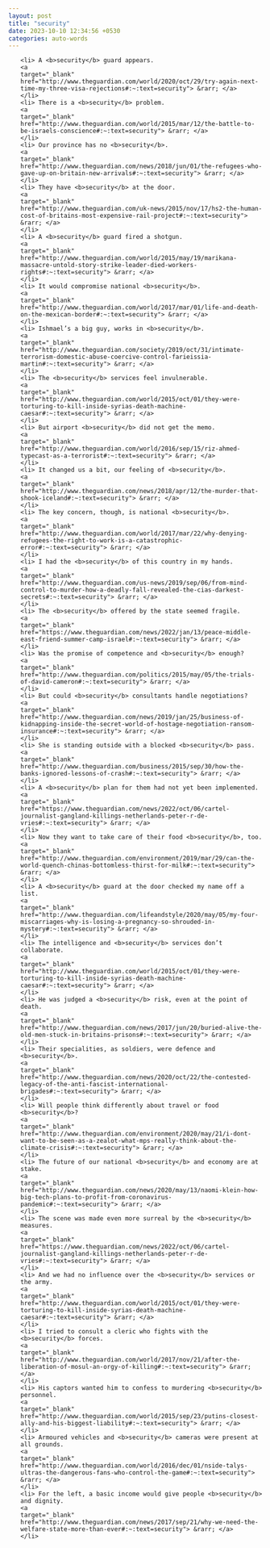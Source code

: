 ```yaml
---
layout: post
title: "security"
date: 2023-10-10 12:34:56 +0530
categories: auto-words
---
```

<ol>

    <li> A <b>security</b> guard appears.
    <a 
    target="_blank" 
    href="http://www.theguardian.com/world/2020/oct/29/try-again-next-time-my-three-visa-rejections#:~:text=security"> &rarr; </a>
    </li>
    <li> There is a <b>security</b> problem.
    <a 
    target="_blank" 
    href="http://www.theguardian.com/world/2015/mar/12/the-battle-to-be-israels-conscience#:~:text=security"> &rarr; </a>
    </li>
    <li> Our province has no <b>security</b>.
    <a 
    target="_blank" 
    href="http://www.theguardian.com/news/2018/jun/01/the-refugees-who-gave-up-on-britain-new-arrivals#:~:text=security"> &rarr; </a>
    </li>
    <li> They have <b>security</b> at the door.
    <a 
    target="_blank" 
    href="http://www.theguardian.com/uk-news/2015/nov/17/hs2-the-human-cost-of-britains-most-expensive-rail-project#:~:text=security"> &rarr; </a>
    </li>
    <li> A <b>security</b> guard fired a shotgun.
    <a 
    target="_blank" 
    href="http://www.theguardian.com/world/2015/may/19/marikana-massacre-untold-story-strike-leader-died-workers-rights#:~:text=security"> &rarr; </a>
    </li>
    <li> It would compromise national <b>security</b>.
    <a 
    target="_blank" 
    href="http://www.theguardian.com/world/2017/mar/01/life-and-death-on-the-mexican-border#:~:text=security"> &rarr; </a>
    </li>
    <li> Ishmael’s a big guy, works in <b>security</b>.
    <a 
    target="_blank" 
    href="http://www.theguardian.com/society/2019/oct/31/intimate-terrorism-domestic-abuse-coercive-control-farieissia-martin#:~:text=security"> &rarr; </a>
    </li>
    <li> The <b>security</b> services feel invulnerable.
    <a 
    target="_blank" 
    href="http://www.theguardian.com/world/2015/oct/01/they-were-torturing-to-kill-inside-syrias-death-machine-caesar#:~:text=security"> &rarr; </a>
    </li>
    <li> But airport <b>security</b> did not get the memo.
    <a 
    target="_blank" 
    href="http://www.theguardian.com/world/2016/sep/15/riz-ahmed-typecast-as-a-terrorist#:~:text=security"> &rarr; </a>
    </li>
    <li> It changed us a bit, our feeling of <b>security</b>.
    <a 
    target="_blank" 
    href="http://www.theguardian.com/news/2018/apr/12/the-murder-that-shook-iceland#:~:text=security"> &rarr; </a>
    </li>
    <li> The key concern, though, is national <b>security</b>.
    <a 
    target="_blank" 
    href="http://www.theguardian.com/world/2017/mar/22/why-denying-refugees-the-right-to-work-is-a-catastrophic-error#:~:text=security"> &rarr; </a>
    </li>
    <li> I had the <b>security</b> of this country in my hands.
    <a 
    target="_blank" 
    href="http://www.theguardian.com/us-news/2019/sep/06/from-mind-control-to-murder-how-a-deadly-fall-revealed-the-cias-darkest-secrets#:~:text=security"> &rarr; </a>
    </li>
    <li> The <b>security</b> offered by the state seemed fragile.
    <a 
    target="_blank" 
    href="https://www.theguardian.com/news/2022/jan/13/peace-middle-east-friend-summer-camp-israel#:~:text=security"> &rarr; </a>
    </li>
    <li> Was the promise of competence and <b>security</b> enough?
    <a 
    target="_blank" 
    href="http://www.theguardian.com/politics/2015/may/05/the-trials-of-david-cameron#:~:text=security"> &rarr; </a>
    </li>
    <li> But could <b>security</b> consultants handle negotiations?
    <a 
    target="_blank" 
    href="http://www.theguardian.com/news/2019/jan/25/business-of-kidnapping-inside-the-secret-world-of-hostage-negotiation-ransom-insurance#:~:text=security"> &rarr; </a>
    </li>
    <li> She is standing outside with a blocked <b>security</b> pass.
    <a 
    target="_blank" 
    href="http://www.theguardian.com/business/2015/sep/30/how-the-banks-ignored-lessons-of-crash#:~:text=security"> &rarr; </a>
    </li>
    <li> A <b>security</b> plan for them had not yet been implemented.
    <a 
    target="_blank" 
    href="https://www.theguardian.com/news/2022/oct/06/cartel-journalist-gangland-killings-netherlands-peter-r-de-vries#:~:text=security"> &rarr; </a>
    </li>
    <li> Now they want to take care of their food <b>security</b>, too.
    <a 
    target="_blank" 
    href="http://www.theguardian.com/environment/2019/mar/29/can-the-world-quench-chinas-bottomless-thirst-for-milk#:~:text=security"> &rarr; </a>
    </li>
    <li> A <b>security</b> guard at the door checked my name off a list.
    <a 
    target="_blank" 
    href="http://www.theguardian.com/lifeandstyle/2020/may/05/my-four-miscarriages-why-is-losing-a-pregnancy-so-shrouded-in-mystery#:~:text=security"> &rarr; </a>
    </li>
    <li> The intelligence and <b>security</b> services don’t collaborate.
    <a 
    target="_blank" 
    href="http://www.theguardian.com/world/2015/oct/01/they-were-torturing-to-kill-inside-syrias-death-machine-caesar#:~:text=security"> &rarr; </a>
    </li>
    <li> He was judged a <b>security</b> risk, even at the point of death.
    <a 
    target="_blank" 
    href="http://www.theguardian.com/news/2017/jun/20/buried-alive-the-old-men-stuck-in-britains-prisons#:~:text=security"> &rarr; </a>
    </li>
    <li> Their specialities, as soldiers, were defence and <b>security</b>.
    <a 
    target="_blank" 
    href="http://www.theguardian.com/news/2020/oct/22/the-contested-legacy-of-the-anti-fascist-international-brigades#:~:text=security"> &rarr; </a>
    </li>
    <li> Will people think differently about travel or food <b>security</b>?
    <a 
    target="_blank" 
    href="http://www.theguardian.com/environment/2020/may/21/i-dont-want-to-be-seen-as-a-zealot-what-mps-really-think-about-the-climate-crisis#:~:text=security"> &rarr; </a>
    </li>
    <li> The future of our national <b>security</b> and economy are at stake.
    <a 
    target="_blank" 
    href="http://www.theguardian.com/news/2020/may/13/naomi-klein-how-big-tech-plans-to-profit-from-coronavirus-pandemic#:~:text=security"> &rarr; </a>
    </li>
    <li> The scene was made even more surreal by the <b>security</b> measures.
    <a 
    target="_blank" 
    href="https://www.theguardian.com/news/2022/oct/06/cartel-journalist-gangland-killings-netherlands-peter-r-de-vries#:~:text=security"> &rarr; </a>
    </li>
    <li> And we had no influence over the <b>security</b> services or the army.
    <a 
    target="_blank" 
    href="http://www.theguardian.com/world/2015/oct/01/they-were-torturing-to-kill-inside-syrias-death-machine-caesar#:~:text=security"> &rarr; </a>
    </li>
    <li> I tried to consult a cleric who fights with the <b>security</b> forces.
    <a 
    target="_blank" 
    href="http://www.theguardian.com/world/2017/nov/21/after-the-liberation-of-mosul-an-orgy-of-killing#:~:text=security"> &rarr; </a>
    </li>
    <li> His captors wanted him to confess to murdering <b>security</b> personnel.
    <a 
    target="_blank" 
    href="http://www.theguardian.com/world/2015/sep/23/putins-closest-ally-and-his-biggest-liability#:~:text=security"> &rarr; </a>
    </li>
    <li> Armoured vehicles and <b>security</b> cameras were present at all grounds.
    <a 
    target="_blank" 
    href="http://www.theguardian.com/world/2016/dec/01/nside-talys-ultras-the-dangerous-fans-who-control-the-game#:~:text=security"> &rarr; </a>
    </li>
    <li> For the left, a basic income would give people <b>security</b> and dignity.
    <a 
    target="_blank" 
    href="http://www.theguardian.com/news/2017/sep/21/why-we-need-the-welfare-state-more-than-ever#:~:text=security"> &rarr; </a>
    </li>